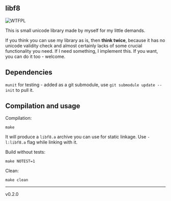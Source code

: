## libf8
![WTFPL](http://www.wtfpl.net/wp-content/uploads/2012/12/wtfpl-badge-2.png "WTFPL")

This is small unicode library made by myself for my little demands.

If you think you can use my library as is, then **think twice**, because it has no unicode validity check and almost certainly lacks of some crucial functionality you need.
If I need something, I implement this.
If you want, you can do it too - welcome.

## Dependencies

`munit` for testing - added as a git submodule, use `git submodule update --init` to pull it.

## Compilation and usage

Compilation:

```
make
```

It will produce a `libf8.a` archive you can use for static linkage.
Use `-l:libf8.a` flag while linking with it.

Build without tests:

```
make NOTEST=1
```

Clean:

```
make clean
```

---

v0.2.0
